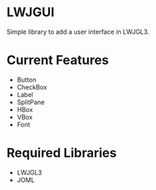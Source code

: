 # LWJGUI
Simple library to add a user interface in LWJGL3.


# Current Features
- Button
- CheckBox
- Label
- SplitPane
- HBox
- VBox
- Font

# Required Libraries
- LWJGL3
- JOML

